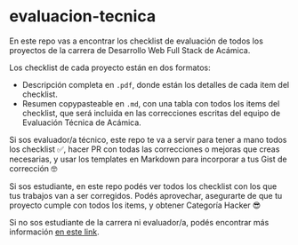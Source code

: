 # evaluacion-tecnica

En este repo vas a encontrar los checklist de evaluación de todos los proyectos de la carrera de Desarrollo Web Full Stack de Acámica. 

Los checklist de cada proyecto están en dos formatos:
- Descripción completa en `.pdf`, donde están los detalles de cada item del checklist. 
- Resumen copypasteable en `.md`, con una tabla con todos los items del checklist, que será incluida en las correcciones escritas del equipo de Evaluación Técnica de Acámica.

Si sos evaluador/a técnico, este repo te va a servir para tener a mano todos los checklist ✅, hacer PR con todas las correcciones o mejoras que creas necesarias, y usar los templates en Markdown para incorporar a tus Gist de corrección 🤓

Si sos estudiante, en este repo podés ver todos los checklist con los que tus trabajos van a ser corregidos. Podés aprovechar, asegurarte de que tu proyecto cumple con todos los items, y obtener Categoría Hacker 😎

Si no sos estudiante de la carrera ni evaluador/a, podés encontrar más información [en este link](https://acamica.com/fullstack/).

